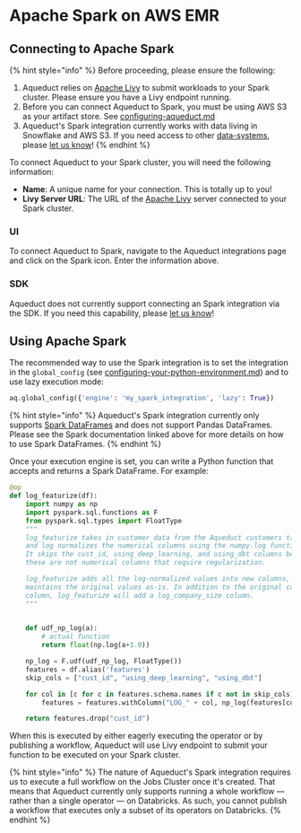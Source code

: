 # Apache Spark on AWS EMR

## Connecting to Apache Spark&#x20;

{% hint style="info" %}
Before proceeding, please ensure the following:

1. Aqueduct relies on [Apache Livy](https://livy.incubator.apache.org/get-started/) to submit workloads to your Spark cluster. Please ensure you have a Livy endpoint running.&#x20;
2. Before you can connect Aqueduct to Spark, you must be using AWS S3 as your artifact store. See [configuring-aqueduct.md](../../installation-and-configuration/configuring-aqueduct.md "mention")
3. Aqueduct's Spark integration currently works with data living in Snowflake and AWS S3. If you need access to other [data-systems](../data-systems/ "mention"), please [let us know](https://github.com/aqueducthq/aqueduct/issues/new?assignees=\&labels=enhancement\&template=feature\_request.md\&title=%5BFEATURE%5D)!&#x20;
{% endhint %}

To connect Aqueduct to your Spark cluster, you will need the following information:&#x20;

* **Name**: A unique name for your connection. This is totally up to you!
* **Livy Server URL**: The URL of the [Apache Livy](https://livy.incubator.apache.org/get-started/) server connected to your Spark cluster.

### UI

To connect Aqueduct to Spark, navigate to the Aqueduct integrations page and click on the Spark icon. Enter the information above.

### SDK

Aqueduct does not currently support connecting an Spark integration via the SDK. If you need this capability, please [let us know](https://github.com/aqueducthq/aqueduct/issues/new?assignees=\&labels=enhancement\&template=feature\_request.md\&title=%5BFEATURE%5D)!

## Using Apache Spark

The recommended way to use the Spark integration is to set the integration in the `global_config` (see [configuring-your-python-environment.md](../../installation-and-configuration/configuring-your-python-environment.md "mention")) and to use lazy execution mode:&#x20;

```python
aq.global_config({'engine': 'my_spark_integration', 'lazy': True})
```

{% hint style="info" %}
Aqueduct's Spark integration currently only supports [Spark DataFrames](https://spark.apache.org/docs/latest/sql-programming-guide.html) and does not support Pandas DataFrames. Please see the Spark documentation linked above for more details on how to use Spark DataFrames.
{% endhint %}

Once your execution engine is set, you can write a Python function that accepts and returns a Spark DataFrame. For example:&#x20;

```python
@op
def log_featurize(df):
    import numpy as np
    import pyspark.sql.functions as F
    from pyspark.sql.types import FloatType
    """
    log_featurize takes in customer data from the Aqueduct customers table
    and log normalizes the numerical columns using the numpy.log function.
    It skips the cust_id, using_deep_learning, and using_dbt columns because
    these are not numerical columns that require regularization.

    log_featurize adds all the log-normalized values into new columns, and
    maintains the original values as-is. In addition to the original company_size
    column, log_featurize will add a log_company_size column.
    """
    

    def udf_np_log(a):
        # actual function
        return float(np.log(a+1.0))

    np_log = F.udf(udf_np_log, FloatType())
    features = df.alias('features')
    skip_cols = ["cust_id", "using_deep_learning", "using_dbt"]

    for col in [c for c in features.schema.names if c not in skip_cols]:
        features = features.withColumn("LOG_" + col, np_log(features[col]))

    return features.drop("cust_id")
```

When this is executed by either eagerly executing the operator or by publishing a workflow, Aqueduct will use Livy endpoint to submit your function to be executed on your Spark cluster.&#x20;

{% hint style="info" %}
The nature of Aqueduct's Spark integration requires us to execute a full workflow on the Jobs Cluster once it's created. That means that Aqueduct currently only supports running a whole workflow — rather than a single operator — on Databricks. As such, you cannot publish a workflow that executes only a subset of its operators on Databricks. &#x20;
{% endhint %}
